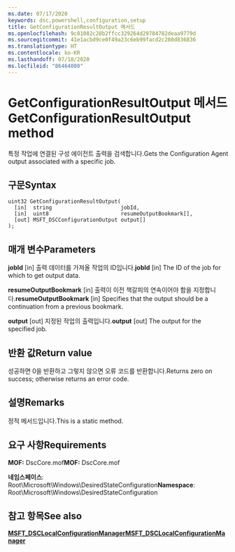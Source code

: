 ```yaml
---
ms.date: 07/17/2020
keywords: dsc,powershell,configuration,setup
title: GetConfigurationResultOutput 메서드
ms.openlocfilehash: 9c81082c28b2ffcc329264d29784782deaa9779d
ms.sourcegitcommit: 41e1acbd9ce0f49a23c6eb99facd2c280d836836
ms.translationtype: HT
ms.contentlocale: ko-KR
ms.lasthandoff: 07/18/2020
ms.locfileid: "86464080"
---
```

# <a name="getconfigurationresultoutput-method"></a><span data-ttu-id="b0696-103">GetConfigurationResultOutput 메서드</span><span class="sxs-lookup"><span data-stu-id="b0696-103">GetConfigurationResultOutput method</span></span>

<span data-ttu-id="b0696-104">특정 작업에 연결된 구성 에이전트 출력을 검색합니다.</span><span class="sxs-lookup"><span data-stu-id="b0696-104">Gets the Configuration Agent output associated with a specific job.</span></span>

## <a name="syntax"></a><span data-ttu-id="b0696-105">구문</span><span class="sxs-lookup"><span data-stu-id="b0696-105">Syntax</span></span>

```mof
uint32 GetConfigurationResultOutput(
  [in]  string                      jobId,
  [in]  uint8                       resumeOutputBookmark[],
  [out] MSFT_DSCConfigurationOutput output[]
);
```

## <a name="parameters"></a><span data-ttu-id="b0696-106">매개 변수</span><span class="sxs-lookup"><span data-stu-id="b0696-106">Parameters</span></span>

<span data-ttu-id="b0696-107">**jobId** \[in\] 출력 데이터를 가져올 작업의 ID입니다.</span><span class="sxs-lookup"><span data-stu-id="b0696-107">**jobId** \[in\] The ID of the job for which to get output data.</span></span>

<span data-ttu-id="b0696-108">**resumeOutputBookmark** \[in\] 출력이 이전 책갈피의 연속이어야 함을 지정합니다.</span><span class="sxs-lookup"><span data-stu-id="b0696-108">**resumeOutputBookmark** \[in\] Specifies that the output should be a continuation from a previous bookmark.</span></span>

<span data-ttu-id="b0696-109">**output** \[out\] 지정된 작업의 출력입니다.</span><span class="sxs-lookup"><span data-stu-id="b0696-109">**output** \[out\] The output for the specified job.</span></span>

## <a name="return-value"></a><span data-ttu-id="b0696-110">반환 값</span><span class="sxs-lookup"><span data-stu-id="b0696-110">Return value</span></span>

<span data-ttu-id="b0696-111">성공하면 0을 반환하고 그렇지 않으면 오류 코드를 반환합니다.</span><span class="sxs-lookup"><span data-stu-id="b0696-111">Returns zero on success; otherwise returns an error code.</span></span>

## <a name="remarks"></a><span data-ttu-id="b0696-112">설명</span><span class="sxs-lookup"><span data-stu-id="b0696-112">Remarks</span></span>

<span data-ttu-id="b0696-113">정적 메서드입니다.</span><span class="sxs-lookup"><span data-stu-id="b0696-113">This is a static method.</span></span>

## <a name="requirements"></a><span data-ttu-id="b0696-114">요구 사항</span><span class="sxs-lookup"><span data-stu-id="b0696-114">Requirements</span></span>

<span data-ttu-id="b0696-115">**MOF:** DscCore.mof</span><span class="sxs-lookup"><span data-stu-id="b0696-115">**MOF:** DscCore.mof</span></span>

<span data-ttu-id="b0696-116">**네임스페이스**: Root\Microsoft\Windows\DesiredStateConfiguration</span><span class="sxs-lookup"><span data-stu-id="b0696-116">**Namespace**: Root\Microsoft\Windows\DesiredStateConfiguration</span></span>

## <a name="see-also"></a><span data-ttu-id="b0696-117">참고 항목</span><span class="sxs-lookup"><span data-stu-id="b0696-117">See also</span></span>

[<span data-ttu-id="b0696-118">**MSFT_DSCLocalConfigurationManager**</span><span class="sxs-lookup"><span data-stu-id="b0696-118">**MSFT_DSCLocalConfigurationManager**</span></span>](msft-dsclocalconfigurationmanager.md)

